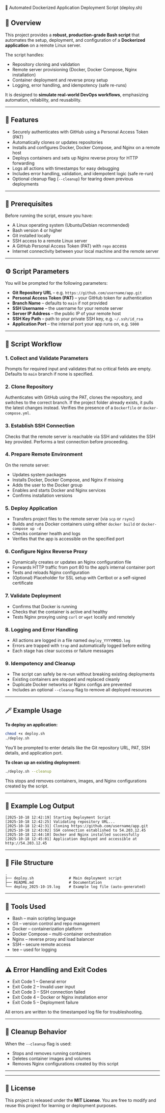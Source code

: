 🚀 Automated Dockerized Application Deployment Script (deploy.sh)
## 📖 Overview

This project provides a **robust, production-grade Bash script** that automates the setup, deployment, and configuration of a **Dockerized application** on a remote Linux server.

The script handles:

* Repository cloning and validation
* Remote server provisioning (Docker, Docker Compose, Nginx installation)
* Container deployment and reverse proxy setup
* Logging, error handling, and idempotency (safe re-runs)

It is designed to **simulate real-world DevOps workflows**, emphasizing automation, reliability, and reusability.

---

## 🧩 Features

* Securely authenticates with GitHub using a Personal Access Token (PAT)
* Automatically clones or updates repositories
* Installs and configures Docker, Docker Compose, and Nginx on a remote host
* Deploys containers and sets up Nginx reverse proxy for HTTP forwarding
* Logs all actions with timestamps for easy debugging
* Includes error handling, validation, and idempotent logic (safe re-run)
* Optional cleanup flag (`--cleanup`) for tearing down previous deployments

---

## 🧰 Prerequisites

Before running the script, ensure you have:

* A Linux operating system (Ubuntu/Debian recommended)
* Bash version 4 or higher
* Git installed locally
* SSH access to a remote Linux server
* A GitHub Personal Access Token (PAT) with `repo` access
* Internet connectivity between your local machine and the remote server

---

## ⚙️ Script Parameters

You will be prompted for the following parameters:

* **Git Repository URL** – e.g. `https://github.com/username/app.git`
* **Personal Access Token (PAT)** – your GitHub token for authentication
* **Branch Name** – defaults to `main` if not provided
* **SSH Username** – the username for your remote server
* **Server IP Address** – the public IP of your remote host
* **SSH Key Path** – path to your private SSH key, e.g. `~/.ssh/id_rsa`
* **Application Port** – the internal port your app runs on, e.g. `5000`

---

## 🧠 Script Workflow

### 1. Collect and Validate Parameters

Prompts for required input and validates that no critical fields are empty. Defaults to `main` branch if none is specified.

### 2. Clone Repository

Authenticates with GitHub using the PAT, clones the repository, and switches to the correct branch.
If the project folder already exists, it pulls the latest changes instead.
Verifies the presence of a `Dockerfile` or `docker-compose.yml`.

### 3. Establish SSH Connection

Checks that the remote server is reachable via SSH and validates the SSH key provided.
Performs a test connection before proceeding.

### 4. Prepare Remote Environment

On the remote server:

* Updates system packages
* Installs Docker, Docker Compose, and Nginx if missing
* Adds the user to the Docker group
* Enables and starts Docker and Nginx services
* Confirms installation versions

### 5. Deploy Application

* Transfers project files to the remote server (via `scp` or `rsync`)
* Builds and runs Docker containers using either `docker build` or `docker-compose up -d`
* Checks container health and logs
* Verifies that the app is accessible on the specified port

### 6. Configure Nginx Reverse Proxy

* Dynamically creates or updates an Nginx configuration file
* Forwards HTTP traffic from port 80 to the app’s internal container port
* Tests and reloads Nginx configuration
* (Optional) Placeholder for SSL setup with Certbot or a self-signed certificate

### 7. Validate Deployment

* Confirms that Docker is running
* Checks that the container is active and healthy
* Tests Nginx proxying using `curl` or `wget` locally and remotely

### 8. Logging and Error Handling

* All actions are logged in a file named `deploy_YYYYMMDD.log`
* Errors are trapped with `trap` and automatically logged before exiting
* Each stage has clear success or failure messages

### 9. Idempotency and Cleanup

* The script can safely be re-run without breaking existing deployments
* Existing containers are stopped and replaced cleanly
* Duplicate Docker networks or Nginx configs are prevented
* Includes an optional `--cleanup` flag to remove all deployed resources

---

## 🪄 Example Usage

**To deploy an application:**

```bash
chmod +x deploy.sh
./deploy.sh
```

You’ll be prompted to enter details like the Git repository URL, PAT, SSH details, and application port.

**To clean up an existing deployment:**

```bash
./deploy.sh --cleanup
```

This stops and removes containers, images, and Nginx configurations created by the script.

---

## 🧾 Example Log Output

```
[2025-10-18 12:42:19] Starting Deployment Script
[2025-10-18 12:42:25] Validating repository URL...
[2025-10-18 12:42:31] Cloning https://github.com/username/app.git
[2025-10-18 12:43:02] SSH connection established to 54.203.12.45
[2025-10-18 12:44:10] Docker and Nginx installed successfully
[2025-10-18 12:45:01] Application deployed and accessible at http://54.203.12.45
```

---

## 🧩 File Structure

```
.
├── deploy.sh                # Main deployment script
├── README.md                # Documentation
└── deploy_2025-10-19.log    # Example log file (auto-generated)
```

---

## 🧰 Tools Used

* Bash – main scripting language
* Git – version control and repo management
* Docker – containerization platform
* Docker Compose – multi-container orchestration
* Nginx – reverse proxy and load balancer
* SSH – secure remote access
* tee – used for logging

---

## ⚠️ Error Handling and Exit Codes

* Exit Code 1 – General error
* Exit Code 2 – Invalid user input
* Exit Code 3 – SSH connection failed
* Exit Code 4 – Docker or Nginx installation error
* Exit Code 5 – Deployment failure

All errors are written to the timestamped log file for troubleshooting.

---

## 🧹 Cleanup Behavior

When the `--cleanup` flag is used:

* Stops and removes running containers
* Deletes container images and volumes
* Removes Nginx configurations created by this script

---


---

## 📄 License

This project is released under the **MIT License**.
You are free to modify and reuse this project for learning or deployment purposes.




